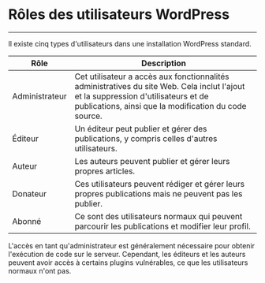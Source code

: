 Rôles des utilisateurs WordPress
================================

* * * * *

Il existe cinq types d'utilisateurs dans une installation WordPress standard.

| Rôle | Description |
| --- | --- |
| Administrateur | Cet utilisateur a accès aux fonctionnalités administratives du site Web. Cela inclut l'ajout et la suppression d'utilisateurs et de publications, ainsi que la modification du code source. |
| Éditeur | Un éditeur peut publier et gérer des publications, y compris celles d'autres utilisateurs. |
| Auteur | Les auteurs peuvent publier et gérer leurs propres articles. |
| Donateur | Ces utilisateurs peuvent rédiger et gérer leurs propres publications mais ne peuvent pas les publier. |
| Abonné | Ce sont des utilisateurs normaux qui peuvent parcourir les publications et modifier leur profil. |

L'accès en tant qu'administrateur est généralement nécessaire pour obtenir l'exécution de code sur le serveur. Cependant, les éditeurs et les auteurs peuvent avoir accès à certains plugins vulnérables, ce que les utilisateurs normaux n'ont pas.
